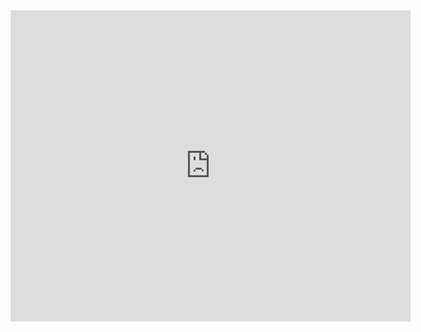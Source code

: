 <iframe frameborder="0" width="640" height="498" src="https://v.qq.com/iframe/player.html?vid=u0528mrxkyr&tiny=0&auto=0" allowfullscreen></iframe>